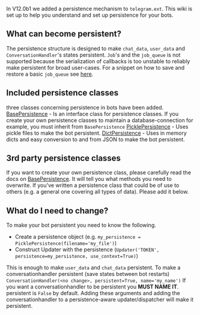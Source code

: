 In V12.0b1 we added a persistence mechanism to `telegram.ext`. This wiki is set up to help you understand and set up persistence for your bots.

## What can become persistent?
The persistence structure is designed to make `chat_data`, `user_data` and `ConversationHandler`'s states persistent.
`Job`'s and the `job_queue` is not supported because the serialization of callbacks is too unstable to reliably make persistent for broad user-cases. For a snippet on how to save and restore a basic `job_queue` see [here](https://github.com/python-telegram-bot/python-telegram-bot/wiki/Code-snippets#save-and-load-jobs-using-pickle).

## Included persistence classes
three classes concerning persistence in bots have been added. 
[BasePersistence](https://python-telegram-bot.readthedocs.io/en/latest/telegram.ext.basepersistence.html) - Is an interface class for persistence classes. If you create your own persistence classes to maintain a database-connection for example, you must inherit from `BasePersistence`
[PicklePersistence](https://python-telegram-bot.readthedocs.io/en/latest/telegram.ext.picklepersistence.html) - Uses pickle files to make the bot persistent.
[DictPersistence](https://python-telegram-bot.readthedocs.io/en/latest/telegram.ext.dictpersistence.html) - Uses in memory dicts and easy conversion to and from JSON to make the bot persistent.

## 3rd party persistence classes
If you want to create your own persistence class, please carefully read the docs on [BasePersistence](https://python-telegram-bot.readthedocs.io/en/latest/telegram.ext.basepersistence.html). It will tell you what methods you need to overwrite. If you've written a persistence class that could be of use to others (e.g. a general one covering all types of data). Please add it below.

## What do I need to change?
To make your bot persistent you need to know the following.

- Create a persistence object (e.g. `my_persistence = PicklePersistence(filename='my_file')`)
- Construct Updater with the persistence (`Updater('TOKEN', persistence=my_persistence, use_context=True)`)

This is enough to make `user_data` and `chat_data` persistent.
To make a conversationhandler persistent (save states between bot restarts)
`ConversationHandler(<no change>, persistent=True, name='my_name')`
If you want a conversationhandler to be persistent you **MUST NAME IT**. persistent is `False` by default.
Adding these arguments and adding the conversationhandler to a persistence-aware updater/dispatcher will make it persistent.
 